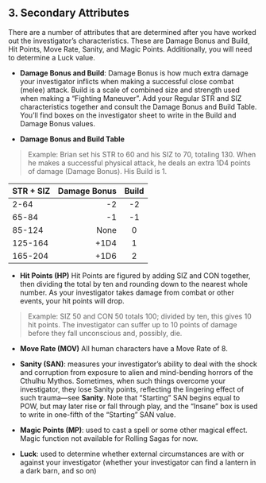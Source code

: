 ## 3. Secondary Attributes 
There are a number of attributes that are determined after you have worked out the investigator’s characteristics. These are Damage Bonus and Build, Hit Points, Move Rate, Sanity, and Magic Points. Additionally, you will need to determine a Luck value. 

- **Damage Bonus and Build**: Damage Bonus is how much extra damage your investigator inflicts when making a successful close combat (melee) attack. Build is a scale of combined size and strength used when making a “Fighting Maneuver”. Add your Regular STR and SIZ characteristics together and consult the Damage Bonus and Build Table. You’ll find boxes on the investigator sheet to write in the Build and Damage Bonus values.

- **Damage Bonus and Build Table**
>Example: Brian set his STR to 60 and his SIZ to 70, totaling 130. When he makes a successful physical attack, he deals an extra 1D4 points of damage (Damage Bonus). His Build is 1.

| STR + SIZ | Damage Bonus | Build |
| :-----| ----: | :----: |
| 2-64 | -2 | -2 |
| 65-84 | -1 | -1 |
| 85-124 | None | 0 |
| 125-164 | +1D4 | 1 |
| 165-204 | +1D6 | 2 |

- **Hit Points (HP)**
Hit Points are figured by adding SIZ and CON together, then dividing the total by ten and rounding down to the nearest whole number. As your investigator takes damage from combat or other events, your hit points will drop.

> Example: SIZ 50 and CON 50 totals 100; divided by ten, this gives 10 hit points. The investigator can suffer up to 10 points of damage before they fall unconscious and, possibly, die.

- **Move Rate (MOV)**
All human characters have a Move Rate of 8.

- **Sanity (SAN)**: measures your investigator’s ability to deal with the shock and corruption from exposure to alien and mind-bending horrors of the Cthulhu Mythos. Sometimes, when such things overcome your investigator, they lose Sanity points, reflecting the lingering effect of such trauma—see **Sanity**. Note that “Starting” SAN begins equal to POW, but may later rise or fall through play, and the “Insane” box is used to write in one-fifth of the “Starting” SAN value.

- **Magic Points (MP)**: used to cast a spell or some other magical effect. Magic function not available for Rolling Sagas for now.

- **Luck**: used to determine whether external circumstances are with or against your investigator (whether your investigator can find a lantern in a dark barn, and so on)